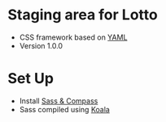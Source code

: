 # Staging area for Lotto

* CSS framework based on [YAML](http://www.yaml.de/)
* Version 1.0.0

# Set Up
* Install [Sass & Compass](http://thesassway.com/beginner/getting-started-with-sass-and-compass)
* Sass compiled using [Koala](http://koala-app.com/)
